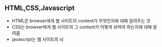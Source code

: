 ## HTML,CSS,Javascript

- HTML은 browser에게 웹 사이트의 content가 무엇인지에 대해 알려주는 것
- CSS는 browser에게 웹 사이트의 그 content가 어떻게 보여야 하는지에 대해 알려줌
- javascript는 웹 사이트의 뇌